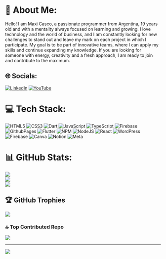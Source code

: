 # 💫 About Me:
Hello! I am Maxi Casco, a passionate programmer from Argentina, 19 years old and with a mentality always focused on learning and growing. I love technology and the world of business, and I am constantly looking for new challenges to stand out and leave my mark on each project in which I participate. My goal is to be part of innovative teams, where I can apply my skills and continue expanding my knowledge. If you are looking for someone with energy, creativity and a fresh approach, I am ready to join and contribute to the maximum.<br>


## 🌐 Socials:
[![LinkedIn](https://img.shields.io/badge/LinkedIn-%230077B5.svg?logo=linkedin&logoColor=white)]([https://linkedin.com/in/maxi-casco-818b31326/]) [![YouTube](https://img.shields.io/badge/YouTube-%23FF0000.svg?logo=YouTube&logoColor=white)](https://youtube.com/@MaxiCasco) 

# 💻 Tech Stack:
![HTML5](https://img.shields.io/badge/html5-%23E34F26.svg?style=for-the-badge&logo=html5&logoColor=white) ![CSS3](https://img.shields.io/badge/css3-%231572B6.svg?style=for-the-badge&logo=css3&logoColor=white) ![Dart](https://img.shields.io/badge/dart-%230175C2.svg?style=for-the-badge&logo=dart&logoColor=white) ![JavaScript](https://img.shields.io/badge/javascript-%23323330.svg?style=for-the-badge&logo=javascript&logoColor=%23F7DF1E) ![TypeScript](https://img.shields.io/badge/typescript-%23007ACC.svg?style=for-the-badge&logo=typescript&logoColor=white) ![Firebase](https://img.shields.io/badge/firebase-%23039BE5.svg?style=for-the-badge&logo=firebase) ![GithubPages](https://img.shields.io/badge/github%20pages-121013?style=for-the-badge&logo=github&logoColor=white) ![Flutter](https://img.shields.io/badge/Flutter-%2302569B.svg?style=for-the-badge&logo=Flutter&logoColor=white) ![NPM](https://img.shields.io/badge/NPM-%23CB3837.svg?style=for-the-badge&logo=npm&logoColor=white) ![NodeJS](https://img.shields.io/badge/node.js-6DA55F?style=for-the-badge&logo=node.js&logoColor=white) ![React](https://img.shields.io/badge/react-%2320232a.svg?style=for-the-badge&logo=react&logoColor=%2361DAFB) ![WordPress](https://img.shields.io/badge/WordPress-%23117AC9.svg?style=for-the-badge&logo=WordPress&logoColor=white) ![Firebase](https://img.shields.io/badge/firebase-a08021?style=for-the-badge&logo=firebase&logoColor=ffcd34) ![Canva](https://img.shields.io/badge/Canva-%2300C4CC.svg?style=for-the-badge&logo=Canva&logoColor=white) ![Notion](https://img.shields.io/badge/Notion-%23000000.svg?style=for-the-badge&logo=notion&logoColor=white) ![Meta](https://img.shields.io/badge/Meta-%230467DF.svg?style=for-the-badge&logo=Meta&logoColor=white)
# 📊 GitHub Stats:
![](https://github-readme-stats.vercel.app/api?username=maxi-casco&theme=aura&hide_border=false&include_all_commits=false&count_private=false)<br/>
![](https://github-readme-streak-stats.herokuapp.com/?user=maxi-casco&theme=aura&hide_border=false)<br/>
![](https://github-readme-stats.vercel.app/api/top-langs/?username=maxi-casco&theme=aura&hide_border=false&include_all_commits=false&count_private=false&layout=compact)

## 🏆 GitHub Trophies
![](https://github-profile-trophy.vercel.app/?username=maxi-casco&theme=nord&no-frame=false&no-bg=true&margin-w=4)

### 🔝 Top Contributed Repo
![](https://github-contributor-stats.vercel.app/api?username=maxi-casco&limit=5&theme=dark&combine_all_yearly_contributions=true)

---
[![](https://visitcount.itsvg.in/api?id=maxi-casco&icon=0&color=0)](https://visitcount.itsvg.in)

<!-- Proudly created with GPRM ( https://gprm.itsvg.in ) -->
